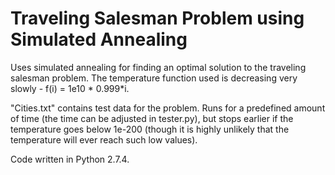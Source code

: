 Traveling Salesman Problem using Simulated Annealing
====================================================

Uses simulated annealing for finding an optimal solution to the traveling salesman problem. The temperature function used is decreasing very slowly - f(i) = 1e10 * 0.999*i.

"Cities.txt" contains test data for the problem. Runs for a predefined amount of time (the time can be adjusted in tester.py), but stops earlier if the temperature goes below 1e-200 (though it is highly unlikely that the temperature will ever reach such low values).

Code written in Python 2.7.4.
